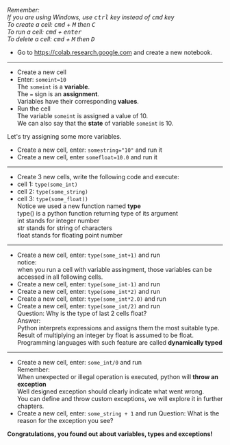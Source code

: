   *Remember:*  
  *If you are using Windows, use <kbd>ctrl</kbd> key instead of <kbd>cmd</kbd> key*  
  *To create a cell: <kbd>cmd</kbd> + <kbd>M</kbd> then <kbd>C</kbd>*  
  *To run a cell: <kbd>cmd</kbd> + <kbd>enter</kbd>*  
  *To delete a cell: <kbd>cmd</kbd> + <kbd>M</kbd> then <kbd>D</kbd>*  
* Go to https://colab.research.google.com and create a new notebook.
---
* Create a new cell
* Enter: `someint=10`    
  The `someint` is a **variable**.  
  The `=` sign is an **assignment**.  
  Variables have their corresponding **values**.  
* Run the cell  
  The variable `someint` is assigned a value of 10.  
  We can also say that the **state** of variable `someint` is 10.  
  
  
Let's try assigning some more variables.  
* Create a new cell, enter: `somestring="10"` and run it
* Create a new cell, enter `somefloat=10.0` and run it
---
* Create 3 new cells, write the following code and execute:
* cell 1: `type(some_int)`
* cell 2: `type(some_string)`
* cell 3: `type(some_float))`  
  Notice we used a new function named **type**  
  type() is a python function returning type of its argument  
  int stands for integer number  
  str stands for string of characters  
  float stands for floating point number  
---
* Create a new cell, enter: `type(some_int+1)` and run  
  notice:  
  when you run a cell with variable assingment, those variables can be accessed in all following cells.
* Create a new cell, enter: `type(some_int-1)` and run  
* Create a new cell, enter: `type(some_int*2)` and run  
* Create a new cell, enter: `type(some_int*2.0)` and run  
* Create a new cell, enter: `type(some_int/2)` and run  
  Question: Why is the type of last 2 cells float?  
  Answer:  
  Python interprets expressions and assigns them the most suitable type.  
  Result of multiplying an integer by float is assumed to be float.
  Programming languages with such feature are called **dynamically typed**
---
* Create a new cell, enter: `some_int/0` and run  
  Remember:  
  When unexpected or illegal operation is executed, python will **throw an exception**  
  Well designed exception should clearly indicate what went wrong.  
  You can define and throw custom exceptions, we will explore it in further chapters.
* Create a new cell, enter: `some_string + 1` and run
  Question: What is the reason for the exception you see?

**Congratulations, you found out about variables, types and exceptions!**

    
